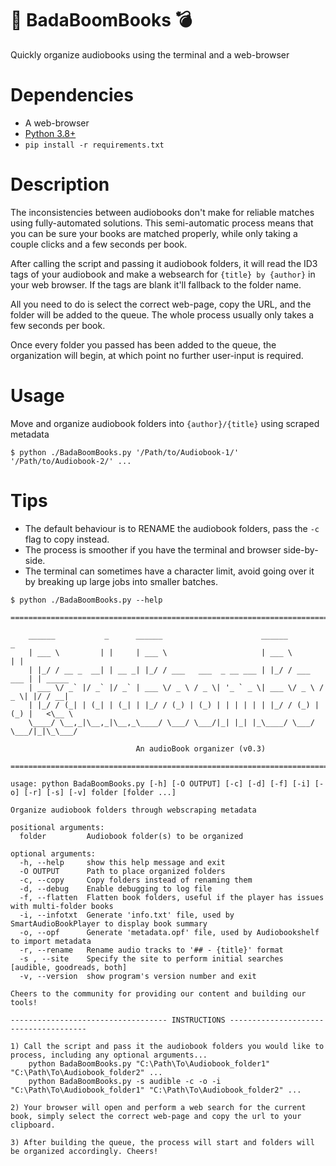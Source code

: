 # :book: BadaBoomBooks :bomb:

Quickly organize audiobooks using the terminal and a web-browser

# Dependencies
* A web-browser
* [Python 3.8+](https://www.python.org/)
* `pip install -r requirements.txt`

# Description
The inconsistencies between audiobooks don't make for reliable matches using fully-automated solutions. This semi-automatic process means that you can be sure your books are matched properly, while only taking a couple clicks and a few seconds per book.

After calling the script and passing it audiobook folders, it will read the ID3 tags of your audiobook and make a websearch for `{title} by {author}` in your web browser. If the tags are blank it'll fallback to the folder name.

All you need to do is select the correct web-page, copy the URL, and the folder will be added to the queue. The whole process usually only takes a few seconds per book.

Once every folder you passed has been added to the queue, the organization will begin, at which point no further user-input is required.

# Usage
Move and organize audiobook folders into `{author}/{title}` using scraped metadata

`$ python ./BadaBoomBooks.py '/Path/to/Audiobook-1/' '/Path/to/Audiobook-2/' ...`

# Tips
* The default behaviour is to RENAME the audiobook folders, pass the `-c` flag to copy instead.
* The process is smoother if you have the terminal and browser side-by-side.
* The terminal can sometimes have a character limit, avoid going over it by breaking up large jobs into smaller batches.

```
$ python ./BadaBoomBooks.py --help

=========================================================================================

    ______           _      ______                      ______             _
    | ___ \         | |     | ___ \                     | ___ \           | |
    | |_/ / __ _  __| | __ _| |_/ / ___   ___  _ __ ___ | |_/ / ___   ___ | | _____
    | ___ \/ _` |/ _` |/ _` | ___ \/ _ \ / _ \| '_ ` _ \| ___ \/ _ \ / _ \| |/ / __|
    | |_/ / (_| | (_| | (_| | |_/ / (_) | (_) | | | | | | |_/ / (_) | (_) |   <\__ \
    \____/ \__,_|\__,_|\__,_\____/ \___/ \___/|_| |_| |_\____/ \___/ \___/|_|\_\___/

                            An audioBook organizer (v0.3)

=========================================================================================

usage: python BadaBoomBooks.py [-h] [-O OUTPUT] [-c] [-d] [-f] [-i] [-o] [-r] [-s] [-v] folder [folder ...]

Organize audiobook folders through webscraping metadata

positional arguments:
  folder         Audiobook folder(s) to be organized

optional arguments:
  -h, --help     show this help message and exit
  -O OUTPUT      Path to place organized folders
  -c, --copy     Copy folders instead of renaming them
  -d, --debug    Enable debugging to log file
  -f, --flatten  Flatten book folders, useful if the player has issues with multi-folder books
  -i, --infotxt  Generate 'info.txt' file, used by SmartAudioBookPlayer to display book summary
  -o, --opf      Generate 'metadata.opf' file, used by Audiobookshelf to import metadata
  -r, --rename   Rename audio tracks to '## - {title}' format
  -s , --site    Specify the site to perform initial searches [audible, goodreads, both]
  -v, --version  show program's version number and exit

Cheers to the community for providing our content and building our tools!

----------------------------------- INSTRUCTIONS --------------------------------------

1) Call the script and pass it the audiobook folders you would like to process, including any optional arguments...
    python BadaBoomBooks.py "C:\Path\To\Audiobook_folder1" "C:\Path\To\Audiobook_folder2" ...
    python BadaBoomBooks.py -s audible -c -o -i "C:\Path\To\Audiobook_folder1" "C:\Path\To\Audiobook_folder2" ...

2) Your browser will open and perform a web search for the current book, simply select the correct web-page and copy the url to your clipboard.

3) After building the queue, the process will start and folders will be organized accordingly. Cheers!

```
